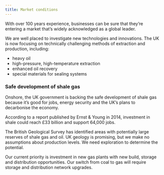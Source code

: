 ```yaml
---
title: Market conditions
---
```

With over 100 years experience, businesses can be sure that they’re entering a market that’s widely acknowledged as a global leader.

We are well placed to investigate new technologies and innovations. The UK is now focusing on technically challenging methods of extraction and production, including:

- heavy oil
- high-pressure, high-temperature extraction
- enhanced oil recovery
- special materials for sealing systems


### Safe development of shale gas

Onshore, the UK government is backing the safe development of shale gas because it’s good for jobs, energy security and the UK’s plans to decarbonise the economy. 

According to a report published by Ernst & Young in 2014, investment in shale could reach £33 billion and support 64,000 jobs.

The British Geological Survey has  identified areas with potentially large reserves of shale gas and oil. UK geology is promising, but we make no assumptions about production levels. We need exploration to determine the potential.
 
Our current priority is investment in new gas plants with new build, storage and distribution opportunities. Our switch from coal to gas will require storage and distribution network upgrades.
 

